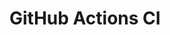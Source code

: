 # GitHub Actions CI


































































































































































































































































































































































































































































































































































































































































































































































































































































































































































































































































































































































































































































































































































































































































































































































































































































































































































































































































































































































































































































































































































































































































































































































































































































































































































































































































































































































































































































































































































































































































































































































































































































